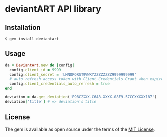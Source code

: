 # deviantART API library

## Installation

    $ gem install deviantart

## Usage

```ruby
da = DeviantArt.new do |config|
  config.client_id = 9999
  config.client_secret = 'LMNOPQRSTUVWXYZZZZZZZZ9999999999'
  # auto refresh access_token with Client Credentials Grant when expired
  config.client_credentials_auto_refresh = true
end

deviation = da.get_deviation('F98C2XXX-C6A8-XXXX-08F9-57CCXXXXX187')
deviation['title'] # => deviation's title
```

## License

The gem is available as open source under the terms of the [MIT License](http://opensource.org/licenses/MIT).

